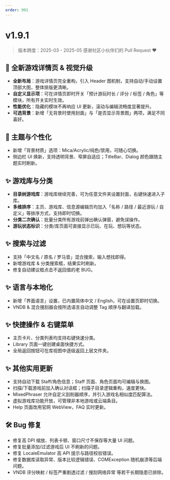 ```yaml
---
order: 991
---
```

# v1.9.1

> 版本跨度：2025-03 - 2025-05
> 感谢社区小伙伴们的 Pull Request ❤️

## 🌈 全新游戏详情页 & 视觉升级

* **全新布局**：游戏详情页完全重构，引入 Header 图机制，支持自动/手动设置顶部大图，整体排版更清晰。
* **自定义显示项**：可在详情页即时开关「预计游玩时长 / 评分 / 标签 / 角色」等模块，所有开关实时生效。
* **性能优化**：隐藏的模块不再响应 UI 更新，滚动与编辑流畅度显著提升。
* **可选背景**：新增「无背景时使用封面」与「是否显示背景图」两项，满足不同喜好。

## 🌈 主题与个性化

* 新增「背景材质」选项：Mica/Acrylic/纯色/禁用，可随心切换。
* 侧边栏 UI 焕新，支持透明背景、窄屏自适应；TitleBar、Dialog 颜色跟随主题实时刷新。

## ✨ 游戏库与分类

* **目录树游戏库**：游戏库继续完善，可为任意文件夹设置封面，右键快速进入子库。
* **多维排序**：主页、游戏库、信息源编辑页均加入「名称 / 路径 / 最近游玩 / 自定义」等排序方式，支持即时切换。
* **分类二次确认**：批量分类所有游戏前弹出确认弹窗，避免误操作。
* **游玩状态标识**：分类/库页面可直接显示已玩、在玩、想玩等状态。

## ✨ 搜索与过滤

* 支持「中文名 / 原名 / 罗马音」混合搜索，输入想找即得。
* 新增游戏库 & 分类搜索框，结果实时刷新。
* 修复自动建议框点击不返回值的老 BUG。

## ✨ 语言与本地化

* 新增「界面语言」设置，已内置简体中文 / English，可在设置页即时切换。
* VNDB & 混合搜刮器会按所选语言自动调整 Tag 顺序与翻译加载。

## ✨ 快捷操作 & 右键菜单

* 主页卡片、分类列表均支持右键快速分类。
* Library 页面一键创建桌面快捷方式。
* 全局返回按钮可在库视图中逐级返回上层文件夹。

## ✨ 其他实用更新

* 支持自动下载 Staff/角色信息；Staff 页面、角色页面均可编辑与换图。
* 扫描/下载游戏前加入确认对话框；扫描子目录逻辑重构，速度更快。
* MixedPhraser 允许自定义刮削器顺序，并引入游戏名相似度匹配算法。
* 虚拟游戏库功能开放，可管理非本地游戏或云端条目。
* Help 页面改用官网 WebView，FAQ 实时更新。

## 🛠️ Bug 修复

* 修复高 DPI 缩放、列表卡顿、窗口尺寸不保存等大量 UI 问题。
* 修复批量添加/过滤游戏后 UI 不刷新的问题。
* 修复 LocaleEmulator 高 API 提示与路径校验错误。
* 修复数据库读取异常、版本比较逻辑错误、COMException 随机崩溃等后端问题。
* VNDB 评分映射 / 标签严重剧透过滤 / 搜刮网络异常 等若干长期隐患已排除。
